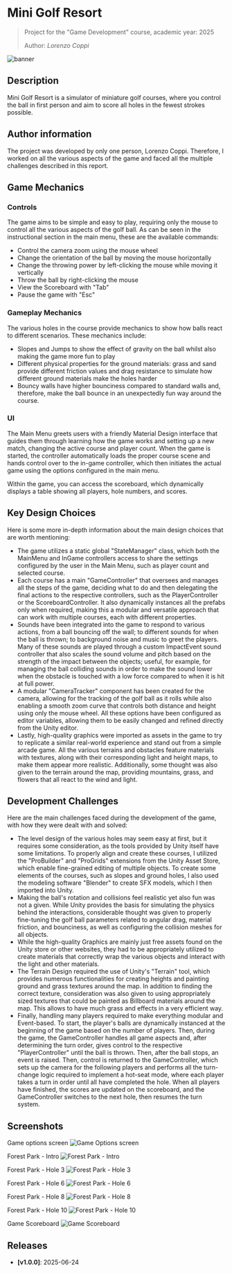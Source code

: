# Mini Golf Resort

> Project for the "Game Development" course, academic year: 2025
>
> Author: _Lorenzo Coppi_

![banner](media/banner1.png)

## Description

Mini Golf Resort is a simulator of miniature golf courses, where you control the ball in first person and aim to score all holes in the fewest strokes possible.

## Author information

The project was developed by only one person, Lorenzo Coppi. Therefore, I worked on all the various aspects of the game and faced all the multiple challenges described in this report.

## Game Mechanics

### Controls

The game aims to be simple and easy to play, requiring only the mouse to control all the various aspects of the golf ball. As can be seen in the instructional section in the main menu, these are the available commands:

- Control the camera zoom using the mouse wheel
- Change the orientation of the ball by moving the mouse horizontally
- Change the throwing power by left-clicking the mouse while moving it vertically
- Throw the ball by right-clicking the mouse
- View the Scoreboard with "Tab"
- Pause the game with "Esc"

### Gameplay Mechanics

The various holes in the course provide mechanics to show how balls react to different scenarios. These mechanics include:

- Slopes and Jumps to show the effect of gravity on the ball whilst also making the game more fun to play
- Different physical properties for the ground materials: grass and sand provide different friction values and drag resistance to simulate how different ground materials make the holes harder
- Bouncy walls have higher bounciness compared to standard walls and, therefore, make the ball bounce in an unexpectedly fun way around the course.

### UI

The Main Menu greets users with a friendly Material Design interface that guides them through learning how the game works and setting up a new match, changing the active course and player count. When the game is started, the controller automatically loads the proper course scene and hands control over to the in-game controller, which then initiates the actual game using the options configured in the main menu.

Within the game, you can access the scoreboard, which dynamically displays a table showing all players, hole numbers, and scores.

## Key Design Choices

Here is some more in-depth information about the main design choices that are worth mentioning:

- The game utilizes a static global "StateManager" class, which both the MainMenu and InGame controllers access to share the settings configured by the user in the Main Menu, such as player count and selected course.
- Each course has a main "GameController" that oversees and manages all the steps of the game, deciding what to do and then delegating the final actions to the respective controllers, such as the PlayerController or the ScoreboardController. It also dynamically instances all the prefabs only when required, making this a modular and versatile approach that can work with multiple courses, each with different properties.
- Sounds have been integrated into the game to respond to various actions, from a ball bouncing off the wall; to different sounds for when the ball is thrown; to background noise and music to greet the players. Many of these sounds are played through a custom ImpactEvent sound controller that also scales the sound volume and pitch based on the strength of the impact between the objects; useful, for example, for managing the ball colliding sounds in order to make the sound lower when the obstacle is touched with a low force compared to when it is hit at full power.
- A modular "CameraTracker" component has been created for the camera, allowing for the tracking of the golf ball as it rolls while also enabling a smooth zoom curve that controls both distance and height using only the mouse wheel. All these options have been configured as editor variables, allowing them to be easily changed and refined directly from the Unity editor.
- Lastly, high-quality graphics were imported as assets in the game to try to replicate a similar real-world experience and stand out from a simple arcade game. All the various terrains and obstacles feature materials with textures, along with their corresponding light and height maps, to make them appear more realistic. Additionally, some thought was also given to the terrain around the map, providing mountains, grass, and flowers that all react to the wind and light.

## Development Challenges

Here are the main challenges faced during the development of the game, with how they were dealt with and solved:

- The level design of the various holes may seem easy at first, but it requires some consideration, as the tools provided by Unity itself have some limitations. To properly align and create these courses, I utilized the "ProBuilder" and "ProGrids" extensions from the Unity Asset Store, which enable fine-grained editing of multiple objects. To create some elements of the courses, such as slopes and ground holes, I also used the modeling software "Blender" to create SFX models, which I then imported into Unity.
- Making the ball's rotation and collisions feel realistic yet also fun was not a given. While Unity provides the basis for simulating the physics behind the interactions, considerable thought was given to properly fine-tuning the golf ball parameters related to angular drag, material friction, and bounciness, as well as configuring the collision meshes for all objects.
- While the high-quality Graphics are mainly just free assets found on the Unity store or other websites, they had to be appropriately utilized to create materials that correctly wrap the various objects and interact with the light and other materials.
- The Terrain Design required the use of Unity's "Terrain" tool, which provides numerous functionalities for creating heights and painting ground and grass textures around the map. In addition to finding the correct texture, consideration was also given to using appropriately sized textures that could be painted as Billboard materials around the map. This allows to have much grass and effects in a very efficient way.
- Finally, handling many players required to make everything modular and Event-based. To start, the player's balls are dynamically instanced at the beginning of the game based on the number of players. Then, during the game, the GameController handles all game aspects and, after determining the turn order, gives control to the respective "PlayerController" until the ball is thrown. Then, after the ball stops, an event is raised. Then, control is returned to the GameController, which sets up the camera for the following players and performs all the turn-change logic required to implement a hot-seat mode, where each player takes a turn in order until all have completed the hole. When all players have finished, the scores are updated on the scoreboard, and the GameController switches to the next hole, then resumes the turn system.

## Screenshots

Game options screen
![Game Options screen](media/game-options.png)

Forest Park - Intro
![Forest Park - Intro](media/forest-park-intro.png)

Forest Park - Hole 3
![Forest Park - Hole 3](media/forest-park-hole3.png)

Forest Park - Hole 6
![Forest Park - Hole 6](media/forest-park-hole6.png)

Forest Park - Hole 8
![Forest Park - Hole 8](media/forest-park-hole8.png)

Forest Park - Hole 10
![Forest Park - Hole 10](media/forest-park-hole10.png)

Game Scoreboard
![Game Scoreboard](media/scoreboard-example.png)

## Releases

- __[v1.0.0]__: 2025-06-24
